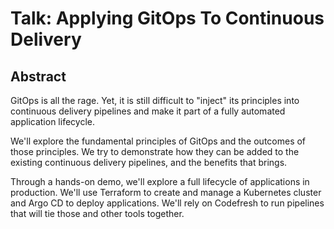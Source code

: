 # Talk: Applying GitOps To Continuous Delivery

## Abstract

GitOps is all the rage. Yet, it is still difficult to "inject" its principles into continuous delivery pipelines and make it part of a fully automated application lifecycle.

We'll explore the fundamental principles of GitOps and the outcomes of those principles. We try to demonstrate how they can be added to the existing continuous delivery pipelines, and the benefits that brings.

Through a hands-on demo, we'll explore a full lifecycle of applications in production. We'll use Terraform to create and manage a Kubernetes cluster and Argo CD to deploy applications. We'll rely on Codefresh to run pipelines that will tie those and other tools together.
